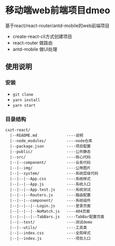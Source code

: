 # 移动端web前端项目dmeo
基于react/react-router/antd-mobile的web前端项目
- create-react-cli方式创建项目
- react-router 做路由
- antd-mobile 做UI处理

## 使用说明
### 安装
- `git clone`
- `yarn install`
- `yarn start`

### 目录结构
```
cxzt-react/
  |--README.md             ----说明
  |--node_modules/         ----node仓库
  |--package.json          ----项目配置
  |--public/               ----公共静态
  |--src/                  ----核心代码
  |--|--component/         ----业务代码
  |--|--img/               ----公用图片
  |--|--system/            ----系统层级代码
  |--|--|--App.css         ----系统样式
  |--|--|--App.js          ----系统入口
  |--|--|--App.test.js     ----系统测试
  |--|--|--Routers.js      ----路由配置
  |--|--|--component/      ----系统组件
  |--|--|--|--Login.js     ----登录页面
  |--|--|--|--NoMatch.js   ----404页面
  |--|--|--|--TabBars.js   ----TabBar配置页面
  |--|--test/              ----测试demo
  |--|--utils/             ----工具类
  |--|--index.css          ----全局样式
  |--|--index.js           ----项目入口
```